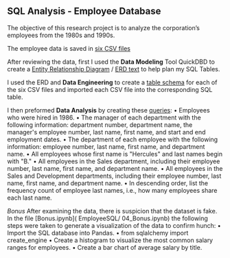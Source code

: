 ## SQL Analysis - Employee Database
The objective of this research project is to analyze the corporation’s employees from the 1980s and 1990s. 

The employee data is saved in [six CSV files]( EmployeeSQL/data)

After reviewing the data, first I used the **Data Modeling** Tool QuickDBD to create a [Entity Relationship Diagram](EmployeeSQL/01_ERD.png) / [ERD text](EmployeeSQL/01_ERD.txt) to help plan my SQL Tables. 

I used the ERD and **Data Engineering** to create a [table schema](EmployeeSQL/02_table_schemata.sql) for each of the six CSV files and imported each CSV file into the corresponding SQL table. 

I then preformed **Data Analysis** by creating these [queries](EmployeeSQL/03_queries.sql):
•	Employees who were hired in 1986.
•	The manager of each department with the following information: department number, department name, the manager's employee number, last name, first name, and start and end employment dates.
•	The department of each employee with the following information: employee number, last name, first name, and department name.
•	All employees whose first name is "Hercules" and last names begin with "B."
•	All employees in the Sales department, including their employee number, last name, first name, and department name.
•	All employees in the Sales and Development departments, including their employee number, last name, first name, and department name.
•	In descending order, list the frequency count of employee last names, i.e., how many employees share each last name.


*Bonus*
After examining the data, there is suspicion that the dataset is fake. In the file [Bonus.ipynb]( EmployeeSQL/ 04_Bonus.ipynb)
the following steps were taken to generate a visualization of the data to confirm hunch:
•	Import the SQL database into Pandas.
•	from sqlalchemy import create_engine
•	Create a histogram to visualize the most common salary ranges for employees.
•	Create a bar chart of average salary by title.
